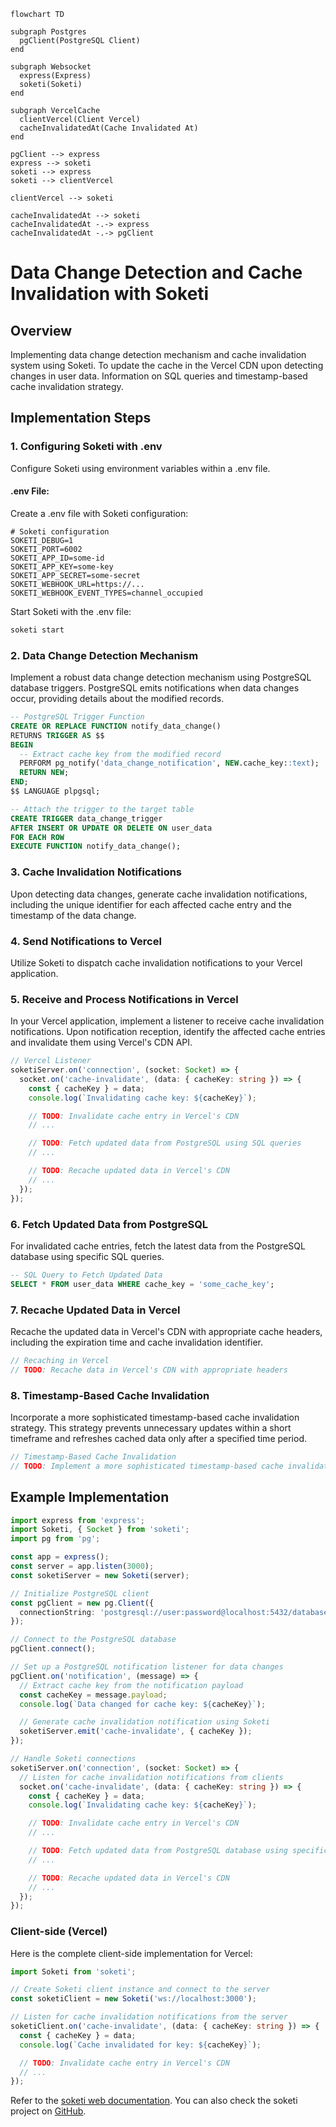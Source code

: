 ```mermaid
flowchart TD

subgraph Postgres
  pgClient(PostgreSQL Client)
end

subgraph Websocket
  express(Express)
  soketi(Soketi)
end

subgraph VercelCache
  clientVercel(Client Vercel)
  cacheInvalidatedAt(Cache Invalidated At)
end

pgClient --> express
express --> soketi
soketi --> express
soketi --> clientVercel

clientVercel --> soketi

cacheInvalidatedAt --> soketi
cacheInvalidatedAt -.-> express
cacheInvalidatedAt -.-> pgClient
```

# Data Change Detection and Cache Invalidation with Soketi

## Overview

Implementing data change detection mechanism and cache invalidation system using Soketi. To update the cache in the Vercel CDN upon detecting changes in user data. Information on SQL queries and timestamp-based cache invalidation strategy.

## Implementation Steps

### 1. Configuring Soketi with .env

Configure Soketi using environment variables within a .env file.

#### .env File:

Create a .env file with Soketi configuration:

```plaintext
# Soketi configuration
SOKETI_DEBUG=1
SOKETI_PORT=6002
SOKETI_APP_ID=some-id
SOKETI_APP_KEY=some-key
SOKETI_APP_SECRET=some-secret
SOKETI_WEBHOOK_URL=https://...
SOKETI_WEBHOOK_EVENT_TYPES=channel_occupied
```

Start Soketi with the .env file:

```bash
soketi start
```

### 2. Data Change Detection Mechanism

Implement a robust data change detection mechanism using PostgreSQL database triggers. PostgreSQL emits notifications when data changes occur, providing details about the modified records.

```sql
-- PostgreSQL Trigger Function
CREATE OR REPLACE FUNCTION notify_data_change()
RETURNS TRIGGER AS $$
BEGIN
  -- Extract cache key from the modified record
  PERFORM pg_notify('data_change_notification', NEW.cache_key::text);
  RETURN NEW;
END;
$$ LANGUAGE plpgsql;

-- Attach the trigger to the target table
CREATE TRIGGER data_change_trigger
AFTER INSERT OR UPDATE OR DELETE ON user_data
FOR EACH ROW
EXECUTE FUNCTION notify_data_change();
```

### 3. Cache Invalidation Notifications

Upon detecting data changes, generate cache invalidation notifications, including the unique identifier for each affected cache entry and the timestamp of the data change.

### 4. Send Notifications to Vercel

Utilize Soketi to dispatch cache invalidation notifications to your Vercel application.

### 5. Receive and Process Notifications in Vercel 
In your Vercel application, implement a listener to receive cache invalidation notifications. Upon notification reception, identify the affected cache entries and invalidate them using Vercel's CDN API.

```typescript
// Vercel Listener
soketiServer.on('connection', (socket: Socket) => {
  socket.on('cache-invalidate', (data: { cacheKey: string }) => {
    const { cacheKey } = data;
    console.log(`Invalidating cache key: ${cacheKey}`);

    // TODO: Invalidate cache entry in Vercel's CDN
    // ...

    // TODO: Fetch updated data from PostgreSQL using SQL queries
    // ...

    // TODO: Recache updated data in Vercel's CDN
    // ...
  });
});
```

### 6. Fetch Updated Data from PostgreSQL 

For invalidated cache entries, fetch the latest data from the PostgreSQL database using specific SQL queries.

```sql
-- SQL Query to Fetch Updated Data
SELECT * FROM user_data WHERE cache_key = 'some_cache_key';
```

### 7. Recache Updated Data in Vercel 

Recache the updated data in Vercel's CDN with appropriate cache headers, including the expiration time and cache invalidation identifier.

```typescript
// Recaching in Vercel
// TODO: Recache data in Vercel's CDN with appropriate headers
```

### 8. Timestamp-Based Cache Invalidation 

Incorporate a more sophisticated timestamp-based cache invalidation strategy. This strategy prevents unnecessary updates within a short timeframe and refreshes cached data only after a specified time period.

```typescript
// Timestamp-Based Cache Invalidation
// TODO: Implement a more sophisticated timestamp-based cache invalidation strategy
```

## Example Implementation 

```typescript
import express from 'express';
import Soketi, { Socket } from 'soketi';
import pg from 'pg';

const app = express();
const server = app.listen(3000);
const soketiServer = new Soketi(server);

// Initialize PostgreSQL client
const pgClient = new pg.Client({
  connectionString: 'postgresql://user:password@localhost:5432/database',
});

// Connect to the PostgreSQL database
pgClient.connect();

// Set up a PostgreSQL notification listener for data changes
pgClient.on('notification', (message) => {
  // Extract cache key from the notification payload
  const cacheKey = message.payload;
  console.log(`Data changed for cache key: ${cacheKey}`);

  // Generate cache invalidation notification using Soketi
  soketiServer.emit('cache-invalidate', { cacheKey });
});

// Handle Soketi connections
soketiServer.on('connection', (socket: Socket) => {
  // Listen for cache invalidation notifications from clients
  socket.on('cache-invalidate', (data: { cacheKey: string }) => {
    const { cacheKey } = data;
    console.log(`Invalidating cache key: ${cacheKey}`);

    // TODO: Invalidate cache entry in Vercel's CDN
    // ...

    // TODO: Fetch updated data from PostgreSQL database using specific SQL queries
    // ...

    // TODO: Recache updated data in Vercel's CDN
    // ...
  });
});
```

### Client-side (Vercel)

Here is the complete client-side implementation for Vercel:

```typescript
import Soketi from 'soketi';

// Create Soketi client instance and connect to the server
const soketiClient = new Soketi('ws://localhost:3000');

// Listen for cache invalidation notifications from the server
soketiClient.on('cache-invalidate', (data: { cacheKey: string }) => {
  const { cacheKey } = data;
  console.log(`Cache invalidated for key: ${cacheKey}`);

  // TODO: Invalidate cache entry in Vercel's CDN
  // ...
});
```


Refer to the [soketi web documentation](https://soketi.app/). You can also check the soketi project on [GitHub](https://github.com/soketi/soketi).

